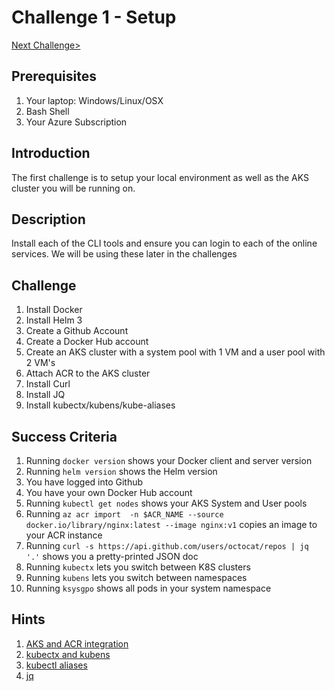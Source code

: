 # Challenge 1 - Setup

[Next Challenge>](./02-helm.md)

## Prerequisites

1. Your laptop: Windows/Linux/OSX
1. Bash Shell
1. Your Azure Subscription


## Introduction 

The first challenge is to setup your local environment as well as the AKS cluster you will be running on.

## Description

Install each of the CLI tools and ensure you can login to each of the online services.  We will be using these later in the challenges


## Challenge

1. Install Docker
1. Install Helm 3
1. Create a Github Account
1. Create a Docker Hub account
1. Create an AKS cluster with a system pool with 1 VM and a user pool with 2 VM's
1. Attach ACR to the AKS cluster
1. Install Curl
1. Install JQ
1. Install kubectx/kubens/kube-aliases

## Success Criteria

1. Running `docker version` shows your Docker client and server version
1. Running `helm version` shows the Helm version
1. You have logged into Github
1. You have your own Docker Hub account
1. Running `kubectl get nodes` shows your AKS System and User pools
1. Running `az acr import  -n $ACR_NAME --source docker.io/library/nginx:latest --image nginx:v1` copies an image to your ACR instance
1. Running `curl -s https://api.github.com/users/octocat/repos | jq '.'`  shows you a pretty-printed JSON doc
1. Running `kubectx` lets you switch between K8S clusters
1. Running `kubens` lets you switch between namespaces
1. Running `ksysgpo` shows all pods in your system namespace

## Hints

1. [AKS and ACR integration](https://docs.microsoft.com/en-us/azure/aks/cluster-container-registry-integration)
1. [kubectx and kubens](https://github.com/ahmetb/kubectx)
1. [kubectl aliases](https://github.com/ahmetb/kubectl-aliases)
1. [jq](https://stedolan.github.io/jq/)

